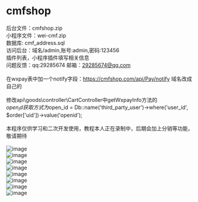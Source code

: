 # cmfshop
后台文件：cmfshop.zip
<br>小程序文件：wei-cmf.zip
<br>数据库: cmf_address.sql
<br>访问后台：域名/admin,账号:admin,密码:123456
<br>插件列表，小程序插件填写相关信息
<br>问题反馈：qq:29285674 邮箱：29285674@qq.com</font><br>
<br>在wxpay表中加一个notify字段：https://cmfshop.com/api/Pay/notify 域名改成自己的<br>
<br> 修改api\goods\controller\CartController中getWxpayInfo方法的
<br> $open_id获取方式为$open_id = Db::name('third_party_user')->where('user_id', $order['uid'])->value('openid');</font><br>
<br>本程序仅供学习和二次开发使用，教程本人正在录制中，后期会加上分销等功能，敬请期待
<br>
<br>![image](http://wx4.sinaimg.cn/mw690/0060lm7Tly1fw3bb82rbdj30cc0kl0u6.jpg)
<br>![image](http://wx1.sinaimg.cn/mw690/0060lm7Tly1fw3bc2c9tfj30bg0ju406.jpg)
<br>![image](http://wx4.sinaimg.cn/mw690/0060lm7Tly1fw3bcf9wq5j30bp0k6wfr.jpg)
<br>![image](http://wx3.sinaimg.cn/mw690/0060lm7Tly1fw3bbs42ioj30b90jracz.jpg)
<br>![image](http://wx3.sinaimg.cn/mw690/0060lm7Tly1fw3bctna4gj30cn0c4dgn.jpg)
<br>![image](http://wx3.sinaimg.cn/mw690/0060lm7Tly1fw3bf7736vj31gs0dtabb.jpg)
<br>![image](http://wx1.sinaimg.cn/mw690/0060lm7Tly1fw3bg2j670j31h507sdgd.jpg)
<br>![image](http://wx2.sinaimg.cn/mw690/0060lm7Tly1fw3bg5s6slj30wg0bgglu.jpg)
